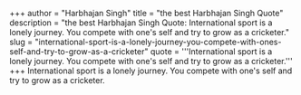 +++
author = "Harbhajan Singh"
title = "the best Harbhajan Singh Quote"
description = "the best Harbhajan Singh Quote: International sport is a lonely journey. You compete with one's self and try to grow as a cricketer."
slug = "international-sport-is-a-lonely-journey-you-compete-with-ones-self-and-try-to-grow-as-a-cricketer"
quote = '''International sport is a lonely journey. You compete with one's self and try to grow as a cricketer.'''
+++
International sport is a lonely journey. You compete with one's self and try to grow as a cricketer.
